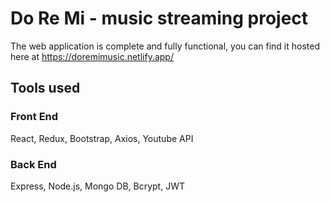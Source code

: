 # Do Re Mi - music streaming project
The web application is complete and fully functional, you can find it hosted here at https://doremimusic.netlify.app/

## Tools used
### Front End
React, Redux, Bootstrap, Axios, Youtube API

### Back End
Express, Node.js, Mongo DB, Bcrypt, JWT
